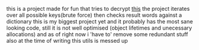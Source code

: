 this is a project made for fun that tries to decrypt [this](https://en.wikipedia.org/wiki/Transposition_cipher#Detection_and_cryptanalysis)
the project iterates over all possible keys(brute force) then checks result words against a dictionary
this is my biggest project yet and it probably has the most sane looking code, still it is not well optimised (object lifetimes and unecessary allocations)
and as of right now i 'have to' remove some redundant stuff also at the time of writing this utils is messed up
